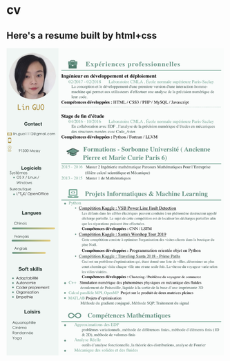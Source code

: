 # cv
## Here's a resume built by html+css
<p align="center">
<img src="https://raw.githubusercontent.com/linguoguo/cv/master/cv.jpg" width="800" >
</p>
